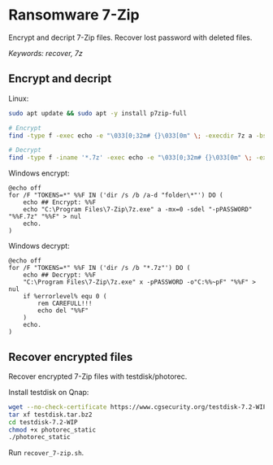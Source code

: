 # Ransomware 7-Zip

Encrypt and decript 7-Zip files.
Recover lost password with deleted files.

*Keywords: recover, 7z*

## Encrypt and decript

Linux:

```bash
sudo apt update && sudo apt -y install p7zip-full

# Encrypt
find -type f -exec echo -e "\033[0;32m# {}\033[0m" \; -execdir 7z a -bso0 -mx=0 -sdel -pPassword "{}.7z" "{}" \;

# Decrypt
find -type f -iname '*.7z' -exec echo -e "\033[0;32m# {}\033[0m" \; -execdir 7z x -bso1 -pPassword "{}" \; -exec rm "{}" \;
```

Windows encrypt:

```shell
@echo off
for /F "TOKENS=*" %%F IN ('dir /s /b /a-d "folder\*"') DO (
    echo ## Encrypt: %%F
    echo "C:\Program Files\7-Zip\7z.exe" a -mx=0 -sdel "-pPASSWORD" "%%F.7z" "%%F" > nul
    echo.
)
```

Windows decrypt:

```shell
@echo off
for /F "TOKENS=*" %%F IN ('dir /s /b "*.7z"') DO (
    echo ## Decrypt: %%F
    "C:\Program Files\7-Zip\7z.exe" x -pPASSWORD -o"C:%%~pF" "%%F" > nul
    if %errorlevel% equ 0 (
        rem CAREFULL!!!
        echo del "%%F"
    )
    echo.
)
```

## Recover encrypted files

Recover encrypted 7-Zip files with testdisk/photorec.

Install testdisk on Qnap:

```bash
wget --no-check-certificate https://www.cgsecurity.org/testdisk-7.2-WIP.linux26-x86_64.tar.bz2 -O testdisk.tar.bz2
tar xf testdisk.tar.bz2
cd testdisk-7.2-WIP
chmod +x photorec_static
./photorec_static
```

Run `recover_7-zip.sh`.
